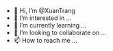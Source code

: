 - 👋 Hi, I’m @XuanTrang
- 👀 I’m interested in ...
- 🌱 I’m currently learning ...
- 💞️ I’m looking to collaborate on ...
- 📫 How to reach me ...

<!---
XuanTrang/XuanTrang is a ✨ special ✨ repository because its `README.md` (this file) appears on your GitHub profile.
You can click the Preview link to take a look at your changes.
--->

